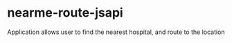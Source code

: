 # nearme-route-jsapi
Application allows user to find the nearest hospital, and route to the location

